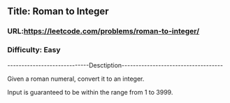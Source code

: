 ## Title: Roman to Integer

### URL:https://leetcode.com/problems/roman-to-integer/
### Difficulty: Easy

-----------------------------Desctiption------------------------------------

Given a roman numeral, convert it to an integer.

Input is guaranteed to be within the range from 1 to 3999.
